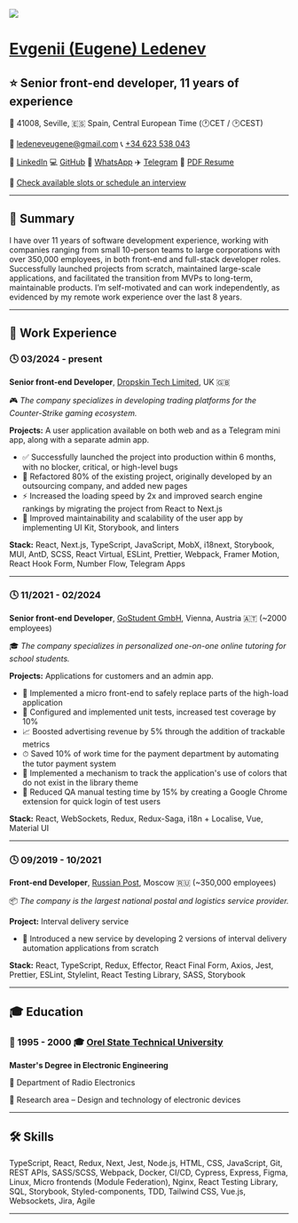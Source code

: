 ![](https://hit.yhype.me/github/profile?account_id=51231845)
# [Evgenii (Eugene) Ledenev](http://linkedin.com/in/eug-led)
## ⭐️ Senior front-end developer, 11 years of experience
📍 41008, Seville, 🇪🇸 Spain, Central European Time (🕐CET / 🕑CEST)

📧 [ledeneveugene@gmail.com](mailto:ledeneveugene@gmail.com) 📞 [+34 623 538 043](tel:+34623538043)

🔗 [LinkedIn](http://linkedin.com/in/eug-led) 💻 [GitHub](https://github.com/ledeneveugene) 💬 [WhatsApp](https://wa.me/34623538043) ✈️ [Telegram](https://t.me/eugene057) 📄 [PDF Resume](https://drive.google.com/file/d/1rjetK3j-2b8wiz0NoBwt7A0TfrZf4PHV/view?usp=sharing)

📅 [Check available slots or schedule an interview](https://calendly.com/eugeneledenev)

---

## 🧠 Summary
I have over 11 years of software development experience, working with companies ranging from small 10-person teams to large corporations with over 350,000 employees, in both front-end and full-stack developer roles. Successfully launched projects from scratch, maintained large-scale applications, and facilitated the transition from MVPs to long-term, maintainable products. I’m self-motivated and can work independently, as evidenced by my remote work experience over the last 8 years.

---

## 💼 Work Experience

### 🕓 03/2024 - present
**Senior front-end Developer**, [Dropskin Tech Limited](https://droparena.cc), UK 🇬🇧

🎮 *The company specializes in developing trading platforms for the Counter-Strike gaming ecosystem.*

**Projects:** A user application available on both web and as a Telegram mini app, along with a separate admin app.
* ✅ Successfully launched the project into production within 6 months, with no blocker, critical, or high-level bugs
* 🧹 Refactored 80% of the existing project, originally developed by an outsourcing company, and added new pages
* ⚡️ Increased the loading speed by 2x and improved search engine rankings by migrating the project from React to Next.js
* 🧱 Improved maintainability and scalability of the user app by implementing UI Kit, Storybook, and linters

**Stack:** React, Next.js, TypeScript, JavaScript, MobX, i18next, Storybook, MUI, AntD, SCSS, React Virtual, ESLint, Prettier, Webpack, Framer Motion, React Hook Form, Number Flow, Telegram Apps

---

### 🕓 11/2021 - 02/2024
**Senior front-end Developer**, [GoStudent GmbH](https://gostudent.com), Vienna, Austria 🇦🇹 (~2000 employees)

🎓 *The company specializes in personalized one-on-one online tutoring for school students.*

**Projects:** Applications for customers and an admin app.
* 🔧 Implemented a micro front-end to safely replace parts of the high-load application
* 🧪 Configured and implemented unit tests, increased test coverage by 10%
* 📈 Boosted advertising revenue by 5% through the addition of trackable metrics
* ⏱ Saved 10% of work time for the payment department by automating the tutor payment system
* 🎨 Implemented a mechanism to track the application's use of colors that do not exist in the library theme
* 🧪 Reduced QA manual testing time by 15% by creating a Google Chrome extension for quick login of test users

**Stack:** React, WebSockets, Redux, Redux-Saga, i18n + Localise, Vue, Material UI

---

### 🕓 09/2019 - 10/2021
**Front-end Developer**, [Russian Post](https://int.oreluniver.ru/), Moscow 🇷🇺 (~350,000 employees)

📦 *The company is the largest national postal and logistics service provider.*

**Project:** Interval delivery service
* 🚀 Introduced a new service by developing 2 versions of interval delivery automation applications from scratch

**Stack:** React, TypeScript, Redux, Effector, React Final Form, Axios, Jest, Prettier, ESLint, Stylelint, React Testing Library, SASS, Storybook

---

## 🎓 Education

### 📅 1995 - 2000 🎓 [Orel State Technical University](https://int.oreluniver.ru/)

**Master's Degree in Electronic Engineering**

📡 Department of Radio Electronics

🔬 Research area – Design and technology of electronic devices

---

## 🛠 Skills
TypeScript, React, Redux, Next, Jest, Node.js, HTML, CSS, JavaScript, Git, REST APIs, SASS/SCSS, Webpack, Docker, CI/CD, Cypress, Express, Figma, Linux, Micro frontends (Module Federation), Nginx, React Testing Library, SQL, Storybook, Styled-components, TDD, Tailwind CSS, Vue.js, Websockets, Jira, Agile

---
